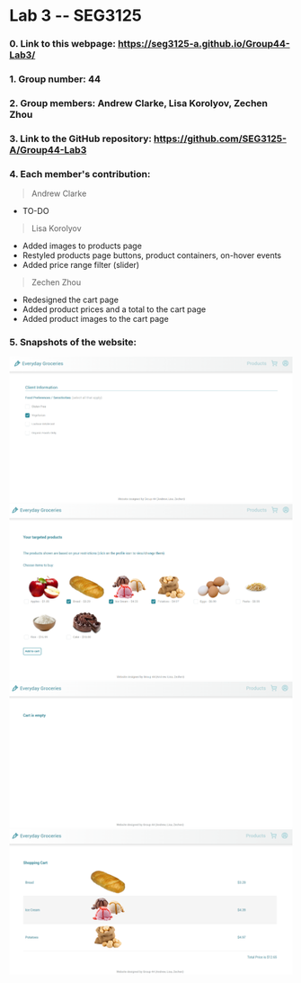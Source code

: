 # Lab 3 -- SEG3125

### 0. Link to this webpage: https://seg3125-a.github.io/Group44-Lab3/
### 1. Group number: 44
### 2. Group members: Andrew Clarke, Lisa Korolyov, Zechen Zhou
### 3. Link to the GitHub repository: https://github.com/SEG3125-A/Group44-Lab3
### 4. Each member's contribution:

>Andrew Clarke
* TO-DO


>Lisa Korolyov
* Added images to products page
* Restyled products page buttons, product containers, on-hover events
* Added price range filter (slider)

>Zechen Zhou
* Redesigned the cart page
* Added product prices and a total to the cart page
* Added product images to the cart page

### 5. Snapshots of the website: 
  ![](/Docs/Images/snapshot1.png)
  ![](/Docs/Images/snapshot2.png)
  ![](/Docs/Images/snapshot3.png)
  ![](/Docs/Images/snapshot4.png)
